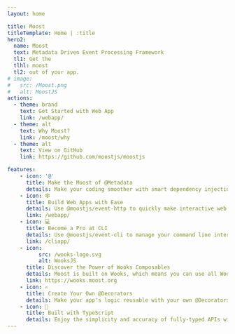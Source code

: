 ```yaml
---
layout: home

title: Moost
titleTemplate: Home | :title
hero2:
  name: Moost
  text: Metadata Driven Event Processing Framework
  tl1: Get the
  tlhl: moost
  tl2: out of your app.
# image:
#   src: /Moost.png
#   alt: MoostJS
actions:
  - theme: brand
    text: Get Started with Web App
    link: /webapp/
  - theme: alt
    text: Why Moost?
    link: /moost/why
  - theme: alt
    text: View on GitHub
    link: https://github.com/moostjs/moostjs

features:
    - icon: '@'
      title: Make the Moost of @Metadata
      details: Make your coding smoother with smart dependency injections and easy testing through decorators.
    - icon: 🕸
      title: Build Web Apps with Ease
      details: Use @moostjs/event-http to quickly make interactive web applications.
      link: /webapp/
    - icon: 💻
      title: Become a Pro at CLI
      details: Use @moostjs/event-cli to manage your command line interface events like a boss.
      link: /cliapp/
    - icon:
          src: /wooks-logo.svg
          alt: WooksJS
      title: Discover the Power of Wooks Composables
      details: Moost is built on Wooks, which means you can use all Wooks Composables for a smoother development process.
      link: https://wooks.moost.org
    - icon: ✍
      title: Create Your Own @Decorators
      details: Make your app's logic reusable with your own @Decorators to boost structure and readability.
    - icon: 🔑
      title: Built with TypeScript
      details: Enjoy the simplicity and accuracy of fully-typed APIs with TypeScript.
---
```

